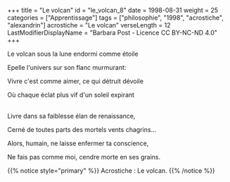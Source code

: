 +++
title = "Le volcan"
id = "le_volcan_8"
date = 1998-08-31
weight = 25
categories = ["Apprentissage"]
tags = ["philosophie", "1998", "acrostiche", "alexandrin"]
acrostiche = "Le volcan"
verseLength = 12
LastModifierDisplayName = "Barbara Post - Licence CC BY-NC-ND 4.0"
+++

Le volcan sous la lune endormi comme étoile

Epelle l'univers sur son flanc murmurant:

Vivre c'est comme aimer, ce qui détruit dévoile

Où chaque éclat plus vif d'un soleil expirant

 \
Livre dans sa faiblesse élan de renaissance,

Cerné de toutes parts des mortels vents chagrins...

Alors, humain, ne laisse enfermer ta conscience,

Ne fais pas comme moi, cendre morte en ses grains.

{{% notice style="primary" %}}
Acrostiche : Le volcan.
{{% /notice %}}
